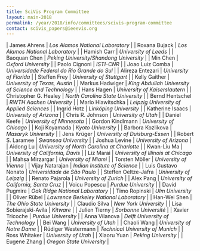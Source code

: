 ```yaml
---
title: SciVis Program Committee
layout: main-2018
permalink: /year/2018/info/committees/scivis-program-committee
contact: scivis_papers@ieeevis.org
---
```


| James Ahrens | *Los Alamos National Laboratory* |
| Roxana Bujack | *Los Alamos National Laboratory* |
| Hamish Carr | *University of Leeds* |
| Baoquan Chen | *Peking University/Shandong University* |
| Min Chen | *Oxford University* |
| Paolo Cignoni | *ISTI-CNR* |
| Joao Luiz Comba | *Universidade Federal do Rio Grande do Sul* |
| Alireza Entezari | *University of Florida* |
| Steffen Frey | *University of Stuttgart* |
| Kelly Gaither | *University of Texas, Austin* |
| Markus Hadwiger | *King Abdullah University of Science and Technology* |
| Hans Hagen | *University of Kaiserslautern* |
| Christopher G. Healey | *North Carolina State University* |
| Bernd Hentschel | *RWTH Aachen University* |
| Mario Hlawitschka | *Leipzig University of Applied Sciences* |
| Ingrid Hotz | *Linköping University* |
| Katherine Isaacs | *University of Arizona* |
| Chris R. Johnson | *University of Utah* |
| Daniel Keefe | *University of Minnesota* |
| Gordon Kindlmann | *University of Chicago* |
| Koji Koyamada | *Kyoto University* |
| Barbora Kozlikova | *Masaryk University* |
| Jens Krüger | *University of Duisburg-Essen* |
| Robert S. Laramee | *Swansea University* |
| Joshua Levine | *University of Arizona* |
| Aidong Lu | *University of North Carolina at Charlotte* |
| Kwan-Liu Ma | *University of California, Davis* |
| Liz Marai | *University of Illinois at Chicago* |
| Mahsa Mirzargar | *University of Miami* |
| Torsten Möller | *University of Vienna* |
| Vijay Natarajan | *Indian Institute of Science* |
| Luis Gustavo Nonato | *Universidade de São Paulo* |
| Steffen Oeltze-Jafra | *University of Leipzig* |
| Renato Pajarola | *University of Zurich* |
| Alex Pang | *University of California, Santa Cruz* |
| Voicu Popescu | *Purdue University* |
| David Pugmire | *Oak Ridge National Laboratory* |
| Timo Ropinski | *Ulm University* |
| Oliver Rübel | *Lawrence Berkeley National Laboratory* |
| Han-Wei Shen | *The Ohio State University* |
| Claudio Silva | *New York University* |
| Lisa Sobierajski-Avila | *Kitware* |
| Julien Tierny | *Sorbonne Université* |
| Xavier Tricoche | *Purdue University* |
| Anna Vilanova | *Delft University of Technology* |
| Bei Wang | *University of Utah* |
| Chaoli Wang | *University of Notre Dame* |
| Rüdiger Westermann | *Technical University of Munich* |
| Ross Whitaker | *University of Utah* |
| Xiaoru Yuan | *Peking University* |
| Eugene Zhang | *Oregon State University* |
